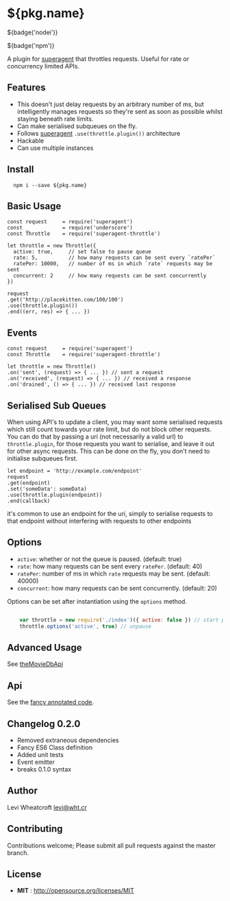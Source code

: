 # ${pkg.name}

${badge('nodei')}

${badge('npm')}

A plugin for [superagent](https://github.com/visionmedia/superagent)
that throttles requests. Useful for rate or concurrency limited APIs.

## Features

 * This doesn't just delay requests by an arbitrary number of ms, but
   intelligently manages requests so they're sent as soon as possible whilst
   staying beneath rate limits.
 * Can make serialised subqueues on the fly.
 * Follows [superagent](https://github.com/visionmedia/superagent)
   `.use(throttle.plugin())` architecture
 * Hackable
 * Can use multiple instances

## Install

```
  npm i --save ${pkg.name}
```

## Basic Usage

    const request     = require('superagent')
    const _           = require('underscore')
    const Throttle    = require('superagent-throttle')

    let throttle = new Throttle({
      active: true,     // set false to pause queue
      rate: 5,          // how many requests can be sent every `ratePer`
      ratePer: 10000,   // number of ms in which `rate` requests may be sent
      concurrent: 2     // how many requests can be sent concurrently
    })

    request
    .get('http://placekitten.com/100/100')
    .use(throttle.plugin())
    .end((err, res) => { ... })

## Events

    const request     = require('superagent')
    const Throttle    = require('superagent-throttle')

    let throttle = new Throttle()
    .on('sent', (request) => { ... }) // sent a request
    .on('received', (request) => { ... }) // received a response
    .on('drained', () => { ... }) // received last response

## Serialised Sub Queues

When using API's to update a client, you may want some serialised requests which
still count towards your rate limit, but do not block other requests. You can
do that by passing a uri (not necessarily a valid url) to `throttle.plugin`, for
those requests you want to serialise, and leave it out for other async requests.
This can be done on the fly, you don't need to initialise subqueues first.

    let endpoint = 'http://example.com/endpoint'
    request
    .get(endpoint)
    .set('someData': someData)
    .use(throttle.plugin(endpoint))
    .end(callback)

it's common to use an endpoint for the uri, simply to serialise requests to that
endpoint without interfering with requests to other endpoints

## Options

 * `active`: whether or not the queue is paused. (default: true)
 * `rate`: how many requests can be sent every `ratePer`. (default: 40)
 * `ratePer`: number of ms in which `rate` requests may be sent. (default: 40000)
 * `concurrent`: how many requests can be sent concurrently. (default: 20)

Options can be set after instantiation using the `options` method.

```javascript

    var throttle = new require('./index')({ active: false }) // start paused
    throttle.options('active', true) // unpause

```

## Advanced Usage

See [theMovieDbApi](https://github.com/leviwheatcroft/moviedb-api/blob/master/index.js)

## Api

See the [fancy annotated code](${pkg.homepage}).

## Changelog 0.2.0

 * Removed extraneous dependencies
 * Fancy ES6 Class definition
 * Added unit tests
 * Event emitter
 * breaks 0.1.0 syntax



## Author

Levi Wheatcroft <levi@wht.cr>

## Contributing

Contributions welcome; Please submit all pull requests against the master
branch.

## License

 - **MIT** : http://opensource.org/licenses/MIT
